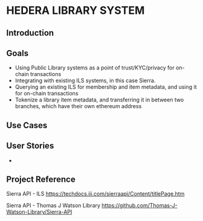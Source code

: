  # HEDERA LIBRARY SYSTEM
 
 ## Introduction
 
 ## Goals
 - Using Public Library systems as a point of trust/KYC/privacy for on-chain transactions
 - Integrating with existing ILS systems, in this case Sierra.
 - Querying an existing ILS for membership and item metadata, and using it for on-chain transactions
 - Tokenize a library item metadata, and transferring it in between two branches, which have their own ethereum address
 
 ## Use Cases
 
 ## User Stories
 - 
 
 ## Project Reference
 Sierra API - ILS
 https://techdocs.iii.com/sierraapi/Content/titlePage.htm
 
 
 Sierra API - Thomas J Watson Library
 https://github.com/Thomas-J-Watson-Library/Sierra-API
 
